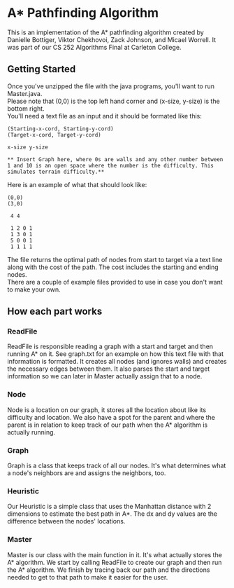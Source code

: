 # A* Pathfinding Algorithm

This is an implementation of the A* pathfinding algorithm created by Danielle Bottiger, Viktor Chekhovoi, Zack Johnson, and Micael Worrell. It was part of our CS 252 Algorithms Final at Carleton College. 

## Getting Started

Once you've unzipped the file with the java programs, you'll want to run Master.java.  
Please note that (0,0) is the top left hand corner and (x-size, y-size) is the bottom right.  
You'll need a text file as an input and it should be formated like this:


```
(Starting-x-cord, Starting-y-cord)  
(Target-x-cord, Target-y-cord)  
  
x-size y-size  
  
** Insert Graph here, where 0s are walls and any other number between 1 and 10 is an open space where the number is the difficulty. This simulates terrain difficulty.**
```

Here is an example of what that should look like:

```
(0,0)
(3,0)
  
 4 4
  
 1 2 0 1
 1 3 0 1
 5 0 0 1
 1 1 1 1
```

The file returns the optimal path of nodes from start to target via a text line along with the cost of the path. The cost includes the starting and ending nodes.  
There are a couple of example files provided to use in case you don't want to make your own.

## How each part works  
### ReadFile  
ReadFile is responsible reading a graph with a start and target and then running A* on it. See graph.txt for an example on how this text file with that information is formatted. It creates all nodes (and ignores walls) and creates the necessary edges between them. It also parses the start and target information so we can later in Master actually assign that to a node.
### Node  
Node is a location on our graph, it stores all the location about like its difficulty and location. We also have a spot for the parent and where the parent is in relation to keep track of our path when the A* algorithm is actually running.
### Graph  
Graph is a class that keeps track of all our nodes. It's what determines what a node's neighbors are and assigns the neighbors, too.
### Heuristic  
Our Heuristic is a simple class that uses the Manhattan distance with 2 dimensions to estimate the best path in A*. The dx and dy values are the difference between the nodes' locations.
### Master  
Master is our class with the main function in it. It's what actually stores the A* algorithm. We start by calling ReadFile to create our graph and then run the A* algorithm. We finish by tracing back our path and the directions needed to get to that path to make it easier for the user.

